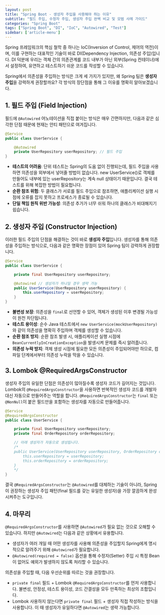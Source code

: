 ```yaml
---
layout: post
title: "Spring Boot - 생성자 주입을 사용해야 하는 이유"
subtitle: "필드 주입, 수정자 주입, 생성자 주입 완벽 비교 및 모범 사례 가이드"
categories: "Spring Boot"
tags: ["Spring Boot", "DI", "IoC", "Autowired", "Test"]
sidebar: ['article-menu']
---
```


Spring 프레임워크의 핵심 철학 중 하나는 IoC(Inversion of Control, 제어의 역전)이며, 이를 구현하는 대표적인 기술이 바로 DI(Dependency Injection, 의존성 주입)입니다. DI 덕분에 우리는 객체 간의 의존관계를 코드 내부가 아닌 외부(Spring 컨테이너)에서 설정하여, 유연하고 테스트하기 쉬운 코드를 작성할 수 있습니다.

Spring에서 의존성을 주입하는 방식은 크게 세 가지가 있지만, 왜 Spring 팀은 **생성자 주입**을 강력하게 권장할까요? 각 방식의 장단점을 통해 그 이유를 명확히 알아보겠습니다.

## 1. 필드 주입 (Field Injection)

필드에 `@Autowired` 어노테이션을 직접 붙이는 방식은 매우 간편하지만, 다음과 같은 심각한 단점 때문에 현재는 안티 패턴으로 여겨집니다.

```java
@Service
public class UserService {

    @Autowired
    private UserRepository userRepository; // 필드 주입
}
```

- **테스트의 어려움**: 단위 테스트는 Spring의 도움 없이 진행되는데, 필드 주입을 사용하면 의존성을 외부에서 넣어줄 방법이 없습니다. new UserService()로 객체를 만들어도 내부에 있는 userRepository는 계속 null 상태이기 때문입니다. 결국
   테스트를 위해 복잡한 방법이 필요헙니다.
- **순환 참조 위험**: 두 클래스가 서로를 필드 주입으로 참조하면, 애플리케이션 실행 시점에 오류를 잡지 못하고 프로세스가 종료될 수 있습니다.
- **단일 책임 원칙 위반 가능성**: 의존성 추가가 너무 쉬워 하나의 클래스가 비대해지기 쉽습니다.

## 2. 생성자 주입 (Constructor Injection)

이러한 필드 주입의 단점을 해결하는 것이 바로 **생성자 주입**입니다. 생성자를 통해 의존성을 주입하는 방식으로, 다음과 같은 명확한 장점이 있어 Spring 팀이 강력하게 권장합니다.

```java
@Service
public class UserService {

    private final UserRepository userRepository;

    @Autowired // 생성자가 하나일 경우 생략 가능
    public UserService(UserRepository userRepository) {
        this.userRepository = userRepository;
    }
}
```
- **불변성 보장**: 의존성을 `final`로 선언할 수 있어, 객체가 생성된 이후 변경될 가능성이 원천 차단됩니다.
- **테스트 용이성**: 순수 Java 테스트에서 `new UserService(mockUserRepository)`와 같이 의존성을 명확히 주입하며 객체를 생성할 수 있습니다.
- **순환 참조 방지**: 순환 참조 발생 시, 애플리케이션 실행 시점에 `BeanCurrentlyInCreationException`을 발생시켜 문제를 즉시 알려줍니다.
- **의존성 누락 방지**: 객체 생성 시점에 필요한 모든 의존성이 주입되어야만 하므로, 컴파일 단계에서부터 의존성 누락을 막을 수 있습니다.


## 3. Lombok @RequiredArgsConstructor

생성자 주입의 유일한 단점은 의존성이 많아질수록 생성자 코드가 길어지는 것입니다.
Lombok의 `@RequiredArgsConstructor`을 사용하면 반복적인 생성자 코드를 개발자 대신 자동으로 만들어주는 역할을 합니다.
`@RequiredArgsConstructor`는 `final` 또는 `@NonNull`이 붙은 필드만을 포함하는 생성자를 자동으로 만들어줍니다.

```java
@Service
@RequiredArgsConstructor
public class UserService {

    private final UserRepository userRepository;
    private final OrderRepository orderRepository;

    // 아래 생성자가 자동으로 생성됩니다.
    /*
    public UserService(UserRepository userRepository, OrderRepository orderRepository) {
        this.userRepository = userRepository;
        this.orderRepository = orderRepository;
    }
    */
}
```

결국 `@RequiredArgsConstructor`는 `@Autowired`를 대체하는 기술이 아니라, 
Spring이 권장하는 생성자 주입 패턴(final 필드를 갖는 유일한 생성자)을 가장 깔끔하게 완성시켜주는 도구입니다.

## 4. 마무리

`@RequiredArgsConstructor`를 사용하면 `@Autowired`가 필요 없는 것으로 오해할 수 있습니다. 하지만 `@Autowired`는 다음과 같은 상황에서 유용합니다.

- 생성자가 여러 개일 때 어떤 생성자를 사용해 의존성을 주입할지 Spring에게 명시적으로 알려주기 위해 `@Autowired`가 필요합니다.
- `@Autowired(required = false)` 옵션을 통해 수정자(Setter) 주입 시 특정 Bean이 없어도 예외가 발생하지 않도록 처리할 수 있습니다.

의존성을 주입할 때, 다음 우선순위를 따르는 것을 권장합니다.
- `private final` 필드 + Lombok `@RequiredArgsConstructor`를 먼저 사용합니다. 불변성, 안정성, 테스트 용이성, 코드 간결성을 모두 만족하는 최상의 조합입니다.
- Lombok 사용하지 않는다면 `private final` 필드 + 생성자 직접 작성하는 방식을 사용합니다. 이 때 생성자가 유일하다면 `@Autowired`는 생략 가능합니다.
